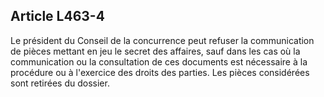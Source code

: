 Article L463-4
----
Le président du Conseil de la concurrence peut refuser la communication de
pièces mettant en jeu le secret des affaires, sauf dans les cas où la
communication ou la consultation de ces documents est nécessaire à la procédure
ou à l'exercice des droits des parties. Les pièces considérées sont retirées du
dossier.
